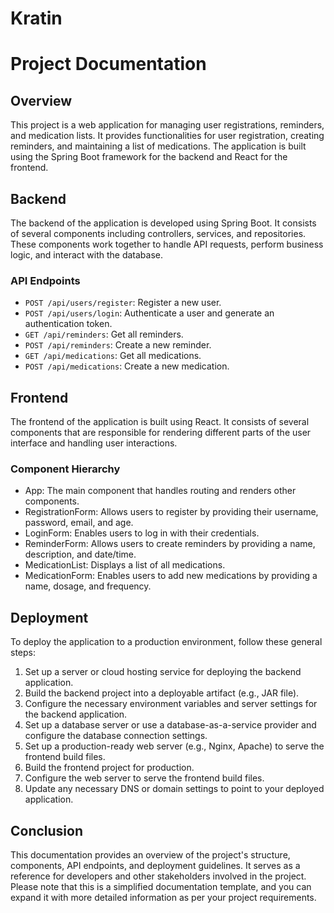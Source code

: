 # Kratin
# Project Documentation

## Overview
This project is a web application for managing user registrations, reminders, and medication lists. It provides functionalities for user registration, creating reminders, and maintaining a list of medications. The application is built using the Spring Boot framework for the backend and React for the frontend.

## Backend
The backend of the application is developed using Spring Boot. It consists of several components including controllers, services, and repositories. These components work together to handle API requests, perform business logic, and interact with the database.

### API Endpoints
- `POST /api/users/register`: Register a new user.
- `POST /api/users/login`: Authenticate a user and generate an authentication token.
- `GET /api/reminders`: Get all reminders.
- `POST /api/reminders`: Create a new reminder.
- `GET /api/medications`: Get all medications.
- `POST /api/medications`: Create a new medication.

## Frontend
The frontend of the application is built using React. It consists of several components that are responsible for rendering different parts of the user interface and handling user interactions.

### Component Hierarchy
- App: The main component that handles routing and renders other components.
- RegistrationForm: Allows users to register by providing their username, password, email, and age.
- LoginForm: Enables users to log in with their credentials.
- ReminderForm: Allows users to create reminders by providing a name, description, and date/time.
- MedicationList: Displays a list of all medications.
- MedicationForm: Enables users to add new medications by providing a name, dosage, and frequency.

## Deployment
To deploy the application to a production environment, follow these general steps:
1. Set up a server or cloud hosting service for deploying the backend application.
2. Build the backend project into a deployable artifact (e.g., JAR file).
3. Configure the necessary environment variables and server settings for the backend application.
4. Set up a database server or use a database-as-a-service provider and configure the database connection settings.
5. Set up a production-ready web server (e.g., Nginx, Apache) to serve the frontend build files.
6. Build the frontend project for production.
7. Configure the web server to serve the frontend build files.
8. Update any necessary DNS or domain settings to point to your deployed application.

## Conclusion
This documentation provides an overview of the project's structure, components, API endpoints,
 and deployment guidelines. It serves as a reference for developers and other stakeholders involved 
in the project. Please note that this is a simplified documentation template, and you can expand it 
with more detailed information as per your project requirements.

